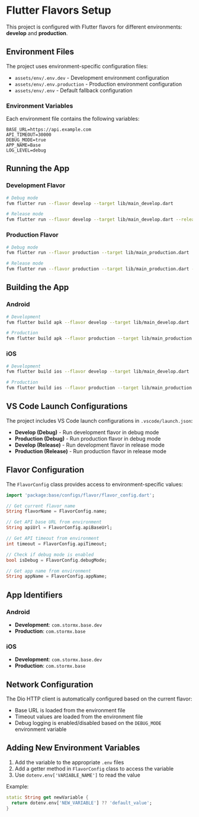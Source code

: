 # Flutter Flavors Setup

This project is configured with Flutter flavors for different environments: **develop** and **production**.

## Environment Files

The project uses environment-specific configuration files:

- `assets/env/.env.dev` - Development environment configuration
- `assets/env/.env.production` - Production environment configuration
- `assets/env/.env` - Default fallback configuration

### Environment Variables

Each environment file contains the following variables:

```env
BASE_URL=https://api.example.com
API_TIMEOUT=30000
DEBUG_MODE=true
APP_NAME=Base
LOG_LEVEL=debug
```

## Running the App

### Development Flavor
```bash
# Debug mode
fvm flutter run --flavor develop --target lib/main_develop.dart

# Release mode
fvm flutter run --flavor develop --target lib/main_develop.dart --release
```

### Production Flavor
```bash
# Debug mode
fvm flutter run --flavor production --target lib/main_production.dart

# Release mode
fvm flutter run --flavor production --target lib/main_production.dart --release
```

## Building the App

### Android
```bash
# Development
fvm flutter build apk --flavor develop --target lib/main_develop.dart

# Production
fvm flutter build apk --flavor production --target lib/main_production.dart
```

### iOS
```bash
# Development
fvm flutter build ios --flavor develop --target lib/main_develop.dart

# Production
fvm flutter build ios --flavor production --target lib/main_production.dart
```

## VS Code Launch Configurations

The project includes VS Code launch configurations in `.vscode/launch.json`:

- **Develop (Debug)** - Run development flavor in debug mode
- **Production (Debug)** - Run production flavor in debug mode
- **Develop (Release)** - Run development flavor in release mode
- **Production (Release)** - Run production flavor in release mode

## Flavor Configuration

The `FlavorConfig` class provides access to environment-specific values:

```dart
import 'package:base/configs/flavor/flavor_config.dart';

// Get current flavor name
String flavorName = FlavorConfig.name;

// Get API base URL from environment
String apiUrl = FlavorConfig.apiBaseUrl;

// Get API timeout from environment
int timeout = FlavorConfig.apiTimeout;

// Check if debug mode is enabled
bool isDebug = FlavorConfig.debugMode;

// Get app name from environment
String appName = FlavorConfig.appName;
```

## App Identifiers

### Android
- **Development**: `com.stormx.base.dev`
- **Production**: `com.stormx.base`

### iOS
- **Development**: `com.stormx.base.dev`
- **Production**: `com.stormx.base`

## Network Configuration

The Dio HTTP client is automatically configured based on the current flavor:

- Base URL is loaded from the environment file
- Timeout values are loaded from the environment file
- Debug logging is enabled/disabled based on the `DEBUG_MODE` environment variable

## Adding New Environment Variables

1. Add the variable to the appropriate `.env` files
2. Add a getter method in `FlavorConfig` class to access the variable
3. Use `dotenv.env['VARIABLE_NAME']` to read the value

Example:
```dart
static String get newVariable {
  return dotenv.env['NEW_VARIABLE'] ?? 'default_value';
}
```